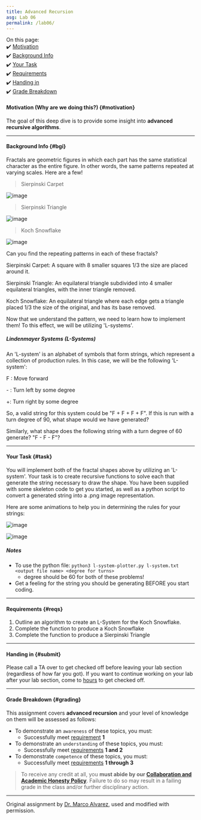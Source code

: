 ```yaml
---
title: Advanced Recursion
asg: Lab 06
permalink: /lab06/
---
```


On this page:  
✔️ [Motivation](#motivation)  
✔️ [Background Info](#bgi)  
✔️ [Your Task](#task)  
✔️ [Requirements](#reqs)  
✔️ [Handing in](#submit)  
✔️ [Grade Breakdown](#grading)

#### Motivation (Why are we doing this?) {#motivation}
The goal of this deep dive is to provide some insight into **advanced recursive algorithms**.

---

#### Background Info {#bgi}

Fractals are geometric figures in which each part has the same statistical character as the entire figure. In other words, the same patterns repeated at varying scales. Here are a few!



> Sierpinski Carpet

![image](/labs/lab-06/images/sierpinskicarpet.jpg)



> Sierpinski Triangle

![image](/labs/lab-06/images/sierpinski_triangle.png)



> Koch Snowflake

![image](/labs/lab-06/images/koch_snowflake.png)



Can you find the repeating patterns in each of these fractals? 

Sierpinski Carpet: A square with 8 smaller squares 1/3 the size are placed around it.

Sierpinski Triangle: An equilateral triangle subdivided into 4 smaller equilateral triangles, with the inner triangle removed.

Koch Snowflake: An equilateral triangle where each edge gets a triangle placed 1/3 the size of the original, and has its base removed.

Now that we understand the pattern, we need to learn how to implement them! To this effect, we will be utilizing 'L-systems'.

##### Lindenmayer Systems (L-Systems)

An 'L-system' is an alphabet of symbols that form strings, which represent a collection of production rules. In this case, we will be the following 'L-system':

F : Move forward

\- : Turn left by some degree

\+: Turn right by some degree

So, a valid string for this system could be "F + F + F + F". If this is run with a turn degree of 90, what shape would we have generated?

Similarly, what shape does the following string with a turn degree of 60 generate? "F - F - F"?

---

#### Your Task {#task}

You will implement both of the fractal shapes above by utilizing an 'L-system'. Your task is to create recursive functions to solve each that generate the string necessary to draw the shape. You have been supplied with some skeleton code to get you started, as well as a python script to convert a generated string into a .png image representation.

Here are some animations to help you in determining the rules for your strings:

![image](/labs/lab-06/images/sierpinski_triangle_animation.gif)

![image](/labs/lab-06/images/koch_snowflake_animation.gif)

##### Notes

- To use the python file: `python3 l-system-plotter.py l-system.txt <output file name> <degree for turns>  `
  - degree should be 60 for both of these problems!
- Get a feeling for the string you should be generating BEFORE you start coding.


---

#### Requirements {#reqs}
1. Outline an algorithm to create an L-System for the Koch Snowflake.
2. Complete the function to produce a Koch Snowflake
3. Complete the function to produce a Sierpinski Triangle
---

#### Handing in {#submit}
Please call a TA over to get checked off before leaving your lab section (regardless of how far you got). If you want to continue working on your lab after your lab section, come to [hours](/staff#sched) to get checked off.

---

#### Grade Breakdown {#grading}
This assignment covers **advanced recursion** and your level of knowledge on them will be assessed as follows: 
- To demonstrate an `awareness` of these topics, you must:
    - Successfully meet [requirement](#reqs) **1**
- To demonstrate an `understanding` of these topics, you must:
    - Successfully meet [requirements](#reqs) **1 and 2**
- To demonstrate `competence` of these topics, you must:
    - Successfully meet [requirements](#reqs) **1 through 3**

> To receive any credit at all, you **must abide by our [Collaboration and Academic Honesty Policy](/policies/#integrity)**. Failure to do so may result in a failing grade in the class and/or further disciplinary action.

---


Original assignment by [Dr. Marco Alvarez](https://homepage.cs.uri.edu/~malvarez/), used and modified with permission.